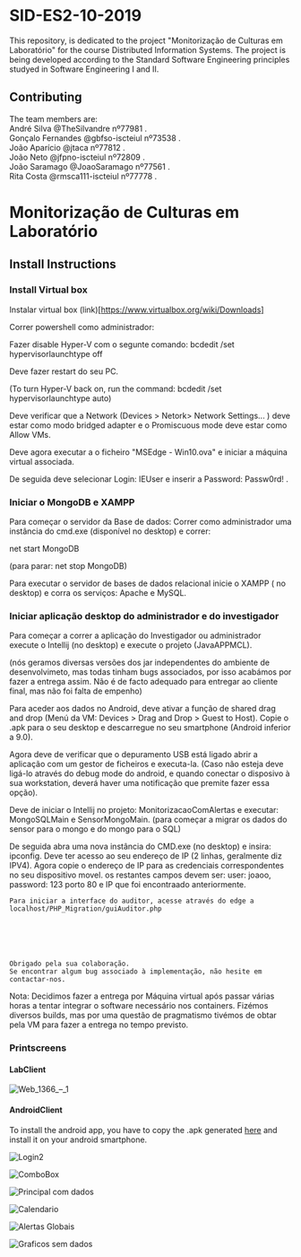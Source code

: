 # SID-ES2-10-2019

This repository, is dedicated to the project "Monitorização de Culturas em Laboratório" for the course Distributed Information Systems. The project is being developed according to the Standard Software Engineering principles studyed in Software Engineering I and II.

## Contributing 


The team members are:   
André Silva @TheSilvandre nº77981  .  
Gonçalo Fernandes @gbfso-iscteiul nº73538 .  
João Aparício @jtaca nº77812 .  
João Neto @jfpno-iscteiul nº72809 .  
João Saramago @JoaoSaramago nº77561 .  
Rita Costa @rmsca111-iscteiul nº77778 . 

# Monitorização de Culturas em Laboratório

## Install Instructions  
### Install Virtual box 
Instalar virtual box (link)[https://www.virtualbox.org/wiki/Downloads]

Correr powershell como administrador:

 Fazer disable Hyper-V com o segunte comando: bcdedit /set hypervisorlaunchtype off

Deve fazer restart do seu PC.

(To turn Hyper-V back on, run the command: bcdedit /set hypervisorlaunchtype auto)

Deve verificar que a Network  (Devices > Netork> Network Settings... ) deve estar como modo bridged adapter e o Promiscuous mode deve estar como Allow VMs.

Deve agora executar a o ficheiro "MSEdge - Win10.ova" e iniciar a máquina virtual associada.

De seguida deve selecionar Login: IEUser e inserir a Password: Passw0rd!   .


### Iniciar o MongoDB e XAMPP

Para começar o servidor da Base de dados:
Correr como administrador uma instância do cmd.exe (disponível no desktop)
e correr: 

net start MongoDB

(para parar: net stop MongoDB)

Para executar o servidor de bases de dados relacional inicie o XAMPP ( no desktop)
e corra os serviços: Apache e MySQL.

### Iniciar aplicação desktop do administrador e do investigador


Para começar a correr a aplicação do Investigador ou administrador execute o Intellij (no desktop) e execute o projeto (JavaAPPMCL).

(nós geramos diversas versões dos jar independentes do ambiente de desenvolvimeto, mas todas tinham bugs associados, por isso acabámos por fazer a entrega assim. Não é de facto adequado para entregar ao cliente final, mas não foi falta de empenho)


Para aceder aos dados no Android, deve ativar a função de shared drag and drop (Menú da VM: Devices > Drag and Drop > Guest to Host). Copie o .apk para o seu desktop e descarregue no seu smartphone (Android inferior a 9.0).  

Agora deve de verificar que o depuramento USB está ligado abrir a aplicação com um gestor de ficheiros e executa-la. (Caso não esteja deve ligá-lo através do debug mode do android, e quando conectar o disposivo à sua workstation, deverá haver uma notificação que premite fazer essa opção).

Deve de iniciar o Intellij no projeto: MonitorizacaoComAlertas e executar: MongoSQLMain e SensorMongoMain. (para começar a migrar os dados do sensor para o mongo e do mongo para o SQL)

De seguida abra uma nova instância do CMD.exe (no desktop) e insira: ipconfig. Deve ter acesso ao seu endereço de IP (2 linhas, geralmente diz IPV4). 
Agora copie o endereço de IP para as credenciais correspondentes no seu dispositivo movel. os restantes campos devem ser: user: joaoo, password: 123 porto 80 e IP que foi encontraado anteriormente.



    
    Para iniciar a interface do auditor, acesse através do edge a localhost/PHP_Migration/guiAuditor.php
    
    

    
    
        
	Obrigado pela sua colaboração. 
	Se encontrar algum bug associado à implementação, não hesite em contactar-nos.
	

	




Nota: Decidimos fazer a entrega por Máquina virtual após passar várias horas a tentar integrar o software necessário nos containers. Fizémos diversos builds, mas por uma questão de pragmatismo tivémos de obtar pela VM para fazer a entrega no tempo previsto.




### Printscreens

#### LabClient

![Web_1366_–_1](https://user-images.githubusercontent.com/26983006/57474830-f56b1600-728a-11e9-8d3d-be5cb239566d.png)

#### AndroidClient

To install the android app, you have to copy the .apk generated [here](https://github.com/jtaca/SID-ES2-10-2019/blob/master/AppAndroid/SID2019/app/release/app-release.apk) and install it on your android smartphone.

![Login2](https://user-images.githubusercontent.com/26983006/57474327-c902ca00-7289-11e9-9534-08a53aeb5510.jpg)

![ComboBox](https://user-images.githubusercontent.com/26983006/57474418-f0f22d80-7289-11e9-8522-0146b76ffb2d.jpg)

![Principal com dados](https://user-images.githubusercontent.com/26983006/57474469-08c9b180-728a-11e9-820e-4e1111b642b1.jpg)

![Calendario](https://user-images.githubusercontent.com/26983006/57474607-6958ee80-728a-11e9-8317-175eaea2d717.jpg)

![Alertas Globais](https://user-images.githubusercontent.com/26983006/57474519-28f97080-728a-11e9-9fe3-80039e12b598.jpg)

![Graficos sem dados](https://user-images.githubusercontent.com/26983006/57474563-4dede380-728a-11e9-8c49-b71d529a984a.jpg)
	
